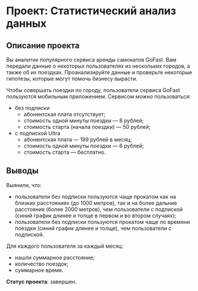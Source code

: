 # Проект: Статистический анализ данных

## Описание проекта
Вы аналитик популярного сервиса аренды самокатов GoFast. Вам передали данные о некоторых пользователях из нескольких городов, а также об их поездках. Проанализируйте данные и проверьте некоторые гипотезы, которые могут помочь бизнесу вырасти.

Чтобы совершать поездки по городу, пользователи сервиса GoFast пользуются мобильным приложением. Сервисом можно пользоваться:
- без подписки
    - абонентская плата отсутствует;
    - стоимость одной минуты поездки — 8 рублей;
    - стоимость старта (начала поездки) — 50 рублей;
- с подпиской Ultra
    - абонентская плата — 199 рублей в месяц;
    - стоимость одной минуты поездки — 6 рублей;
    - стоимость старта — бесплатно.

## Выводы
Выянили, что:
 - пользователи без подписки пользуются чаще прокатом как на близких расстояниях (до 1000 метров), так и на более дальние расстояния (более 2000 метров), чем пользователи с подпиской (синий график длинее и толще в первом и во втором случаях);
 - пользователи без подписки пользуются прокатом чаще по времени поездки (синий график длинее и толще),  чем пользователи с подпиской.

Для каждого пользователя за каждый месяц:
 - нашли суммарное расстояние;
 - количество поездок;
 - суммарное время.

**Статус проекта**: завершен.
